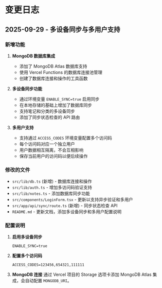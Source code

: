 # 变更日志

## 2025-09-29 - 多设备同步与多用户支持

### 新增功能

1. **MongoDB 数据库集成**
   - 添加了 MongoDB Atlas 数据库支持
   - 使用 Vercel Functions 的数据库连接池管理
   - 创建了数据库连接和操作的工具函数

2. **多设备同步功能**
   - 通过环境变量 `ENABLE_SYNC=true` 启用同步
   - 在本地存储的基础上增加了数据库同步
   - 支持笔记和分类的多设备同步
   - 添加了同步状态检查的 API 路由

3. **多用户支持**
   - 支持通过 `ACCESS_CODES` 环境变量配置多个访问码
   - 每个访问码对应一个独立用户
   - 用户数据相互隔离，不会互相影响
   - 保存当前用户的访问码以便后续操作

### 修改的文件

- `src/lib/db.ts` (新增) - 数据库连接和操作
- `src/lib/auth.ts` - 增加多访问码验证支持
- `src/lib/notes.ts` - 添加数据库同步功能
- `src/components/LoginForm.tsx` - 更新以支持异步验证和多用户
- `src/app/api/sync/route.ts` (新增) - 同步状态检查 API
- `README.md` - 更新文档，添加多设备同步和多用户配置说明

### 配置说明

1. **启用多设备同步**
   ```
   ENABLE_SYNC=true
   ```

2. **配置多个访问码**
   ```
   ACCESS_CODES=123456,654321,111111
   ```

3. **MongoDB 连接**
   通过 Vercel 项目的 Storage 选项卡添加 MongoDB Atlas 集成，会自动配置 `MONGODB_URI`。 